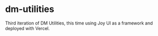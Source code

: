 # dm-utilities

Third iteration of DM Utilities, this time using Joy UI as a framework and deployed with Vercel.
